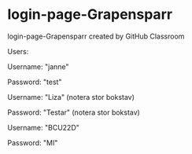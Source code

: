# login-page-Grapensparr
login-page-Grapensparr created by GitHub Classroom

Users:

Username: "janne"

Password: "test"


Username: "Liza" (notera stor bokstav)

Password: "Testar" (notera stor bokstav)


Username: "BCU22D"

Password: "MI"
